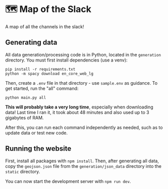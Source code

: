 # 🗺️ Map of the Slack

A map of all the channels in the slack!

## Generating data

All data generation/processing code is in Python, located in the `generation` directory.
You must first install dependencies (use a venv):

```
pip install -r requirements.txt
python -m spacy download en_core_web_lg
```

Then, create a `.env` file in that directory - use `sample.env` as guidance.
To get started, run the "all" command:

```
python main.py all
```

**This will probably take a very long time**, especially when downloading data!
Last time I ran it, it took about 48 minutes and also used up to 3 gigabytes of RAM.

After this, you can run each command independently as needed, such as to update data or test new code.

## Running the website

First, install all packages with `npm install`. Then, after generating all data, copy the `geojson.json` file from the `generation/json_data` directory into the `static` directory.

You can now start the development server with `npm run dev`.
